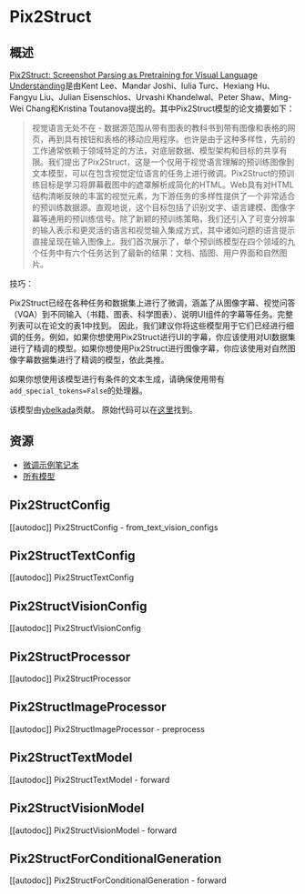 <!--
版权所有2023 HuggingFace团队。保留所有权利。

根据Apache许可证2.0版（“许可证”），你除非符合许可证规定，否则不得使用此文件。
你可以获取许可证副本，请访问

http://www.apache.org/licenses/LICENSE-2.0

除非适用法律要求或书面同意，根据许可证分发的软件是按“按原样”基础分发的，不附带任何明示或暗示的担保或条件。请参阅许可证以获取
有关许可证下特定语言的权限和限制的详细信息。

⚠️请注意，该文件是Markdown格式，但包含我们文档生成器的特定语法（类似于MDX），可能在你的Markdown查看器中无法正确呈现。
-->

# Pix2Struct

## 概述

[Pix2Struct: Screenshot Parsing as Pretraining for Visual Language Understanding](https://arxiv.org/abs/2210.03347)是由Kent Lee、Mandar Joshi、Iulia Turc、Hexiang Hu、Fangyu Liu、Julian Eisenschlos、Urvashi Khandelwal、Peter Shaw、Ming-Wei Chang和Kristina Toutanova提出的。其中Pix2Struct模型的论文摘要如下：

> 视觉语言无处不在 - 数据源范围从带有图表的教科书到带有图像和表格的网页，再到具有按钮和表格的移动应用程序。也许是由于这种多样性，先前的工作通常依赖于领域特定的方法，对底层数据、模型架构和目标的共享有限。我们提出了Pix2Struct，这是一个仅用于视觉语言理解的预训练图像到文本模型，可以在包含视觉定位语言的任务上进行微调。Pix2Struct的预训练目标是学习将屏幕截图中的遮罩解析成简化的HTML。Web具有对HTML结构清晰反映的丰富的视觉元素，为下游任务的多样性提供了一个非常适合的预训练数据源。直观地说，这个目标包括了识别文字、语言建模、图像字幕等通用的预训练信号。除了新颖的预训练策略，我们还引入了可变分辨率的输入表示和更灵活的语言和视觉输入集成方式，其中诸如问题的语言提示直接呈现在输入图像上。我们首次展示了，单个预训练模型在四个领域的九个任务中有六个任务达到了最新的结果：文档、插图、用户界面和自然图片。

技巧：

Pix2Struct已经在各种任务和数据集上进行了微调，涵盖了从图像字幕、视觉问答（VQA）到不同输入（书籍、图表、科学图表）、说明UI组件的字幕等任务。完整列表可以在论文的表1中找到。
因此，我们建议你将这些模型用于它们已经进行细调的任务。例如，如果你想使用Pix2Struct进行UI的字幕，你应该使用对UI数据集进行了精调的模型。如果你想使用Pix2Struct进行图像字幕，你应该使用对自然图像字幕数据集进行了精调的模型，依此类推。

如果你想使用该模型进行有条件的文本生成，请确保使用带有`add_special_tokens=False`的处理器。

该模型由[ybelkada](https://huggingface.co/ybelkada)贡献。
原始代码可以在[这里](https://github.com/google-research/pix2struct)找到。

## 资源

- [微调示例笔记本](https://github.com/huggingface/notebooks/blob/main/examples/image_captioning_pix2struct.ipynb)
- [所有模型](https://huggingface.co/models?search=pix2struct)


## Pix2StructConfig

[[autodoc]] Pix2StructConfig
    - from_text_vision_configs

## Pix2StructTextConfig

[[autodoc]] Pix2StructTextConfig

## Pix2StructVisionConfig

[[autodoc]] Pix2StructVisionConfig

## Pix2StructProcessor

[[autodoc]] Pix2StructProcessor

## Pix2StructImageProcessor

[[autodoc]] Pix2StructImageProcessor
    - preprocess

## Pix2StructTextModel

[[autodoc]] Pix2StructTextModel
    - forward

## Pix2StructVisionModel

[[autodoc]] Pix2StructVisionModel
    - forward

## Pix2StructForConditionalGeneration

[[autodoc]] Pix2StructForConditionalGeneration
    - forward